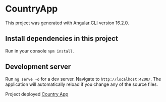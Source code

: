 # CountryApp

This project was generated with [Angular CLI](https://github.com/angular/angular-cli) version 16.2.0.

## Install dependencies in this project
Run in your console  `npm install`.


## Development server

Run `ng serve -o` for a dev server. Navigate to `http://localhost:4200/`. The application will automatically reload if you change any of the source files.

Project deployed [Country App](https://countries-app-jlvi.vercel.app/)
